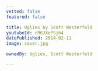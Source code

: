 ```yaml
---
vetted: false
featured: false

title: Uglies by Scott Westerfeld
youtubeId: cR6JXePSjh4
datePublished: 2014-02-11
image: cover.jpg

ownedBy: Uglies, Scott Westerfeld

---
```

